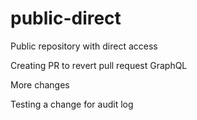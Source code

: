 # public-direct
Public repository with direct access

Creating PR to revert pull request GraphQL


More changes 

Testing a change for audit log
